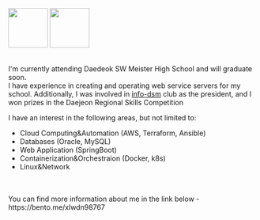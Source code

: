   <div>
    <img src = "https://user-images.githubusercontent.com/59428479/216511938-74c1f24a-3110-45aa-b825-a3effc3a2774.png" width="80">
    <img src = "https://user-images.githubusercontent.com/59428479/216511926-07df2da7-c5b6-4dc7-bc95-a5fbeaa7abf5.png" width="80">
  </div>

<br>

I'm currently attending Daedeok SW Meister High School and will graduate soon. <br>
I have experience in creating and operating web service servers for my school. Additionally, I was involved in [info-dsm](https://github.com/info-dsm) club as the president, and I won prizes in the Daejeon Regional Skills Competition

I have an interest in the following areas, but not limited to:
- Cloud Computing&Automation (AWS, Terraform, Ansible)
- Databases (Oracle, MySQL)
- Web Application (SpringBoot)
- Containerization&Orchestraion (Docker, k8s)
- Linux&Network

<br>
<br>
You can find more information about me in the link below
- https://bento.me/xlwdn98767
